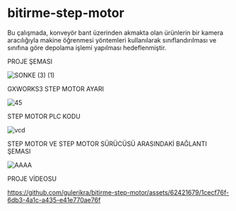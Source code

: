 # bitirme-step-motor

Bu çalışmada, konveyör bant üzerinden akmakta olan ürünlerin bir kamera aracılığıyla makine öğrenmesi yöntemleri kullanılarak sınıflandırılması ve sınıfına göre depolama işlemi yapılması hedeflenmiştir. 


PROJE ŞEMASI

![SONKE (3) (1)](https://github.com/gulerikra/bitirme-step-motor/assets/62421679/67da649c-79f8-487e-b19c-b837de38ba72)

GXWORKS3 STEP MOTOR AYARI

![45](https://user-images.githubusercontent.com/62421679/230768890-d2171f89-57ba-404c-93ac-ec4e538eeb7f.PNG)

STEP MOTOR PLC KODU

![vcd](https://user-images.githubusercontent.com/62421679/230768887-ad9ecf5d-c304-4980-8eb8-918b044f9cda.PNG)

STEP MOTOR VE STEP MOTOR SÜRÜCÜSÜ ARASINDAKİ BAĞLANTI ŞEMASI

![AAAA](https://github.com/gulerikra/bitirme-step-motor/assets/62421679/10480ebd-b974-41d9-93e5-d3ded34f52b9)


PROJE VİDEOSU

https://github.com/gulerikra/bitirme-step-motor/assets/62421679/1cecf76f-6db3-4a1c-a435-e41e770ae76f





